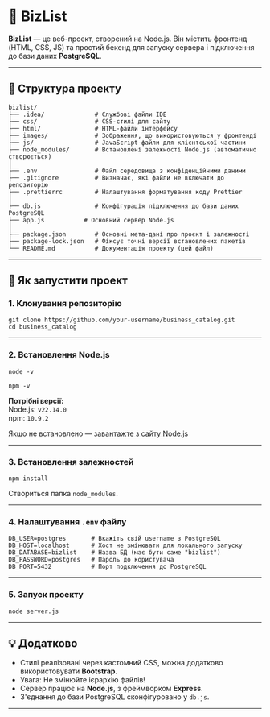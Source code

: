 # 📂 BizList

**BizList** — це веб-проект, створений на Node.js. Він містить фронтенд (HTML, CSS, JS) та простий бекенд для запуску сервера і підключення до бази даних **PostgreSQL**.

---

## 📁 Структура проекту

```
bizlist/
├── .idea/              # Службові файли IDE
├── css/                # CSS-стилі для сайту
├── html/               # HTML-файли інтерфейсу
├── images/             # Зображення, що використовуються у фронтенді
├── js/                 # JavaScript-файли для клієнтської частини
├── node_modules/       # Встановлені залежності Node.js (автоматично створюється)
│
├── .env                # Файл середовища з конфіденційними даними
├── .gitignore          # Визначає, які файли не включати до репозиторію
├── .prettierrc         # Налаштування форматування коду Prettier
│
├── db.js               # Конфігурація підключення до бази даних PostgreSQL
├── app.js           # Основний сервер Node.js
│
├── package.json        # Основні мета-дані про проєкт і залежності
├── package-lock.json   # Фіксує точні версії встановлених пакетів
└── README.md           # Документація проекту (цей файл)
```

---

## 🚀 Як запустити проект

### 1. Клонування репозиторію

`git clone https://github.com/your-username/business_catalog.git`  
`cd business_catalog`

---

### 2. Встановлення Node.js

`node -v`

`npm -v`

**Потрібні версії:**  
Node.js: `v22.14.0`  
npm: `10.9.2`

Якщо не встановлено — [завантажте з сайту Node.js](https://nodejs.org/uk/)

---

### 3. Встановлення залежностей

`npm install`  

Створиться папка `node_modules`.

---

### 4. Налаштування `.env` файлу

```
DB_USER=postgres       # Вкажіть свій username з PostgreSQL  
DB_HOST=localhost      # Хост не змінювати для локального запуску  
DB_DATABASE=bizlist    # Назва БД (має бути саме "bizlist")  
DB_PASSWORD=postgres   # Пароль до користувача  
DB_PORT=5432           # Порт подключення до PostgreSQL  
```
---

### 5. Запуск проекту

`node server.js`

---

## 💡 Додатково

- Стилі реалізовані через кастомний CSS, можна додатково використовувати **Bootstrap**.
- Увага: Не змінюйте ієрархію файлів!
- Сервер працює на **Node.js**, з фреймворком **Express**.
- З'єднання до бази PostgreSQL сконфігуровано у `db.js`.

---

